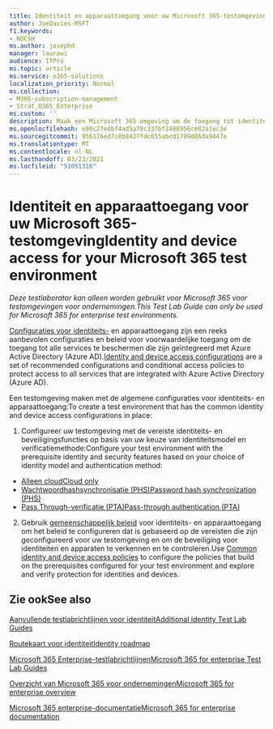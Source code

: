 ```yaml
---
title: Identiteit en apparaattoegang voor uw Microsoft 365-testomgeving
author: JoeDavies-MSFT
f1.keywords:
- NOCSH
ms.author: josephd
manager: laurawi
audience: ITPro
ms.topic: article
ms.service: o365-solutions
localization_priority: Normal
ms.collection:
- M365-subscription-management
- Strat_O365_Enterprise
ms.custom: ''
description: Maak een Microsoft 365-omgeving om de toegang tot identiteiten en apparaten te testen.
ms.openlocfilehash: e90c27edbf4ad5a78c337bf2488956ce82a1ec3e
ms.sourcegitcommit: 956176ed7c8b8427fdc655abcd1709d86da9447e
ms.translationtype: MT
ms.contentlocale: nl-NL
ms.lasthandoff: 03/23/2021
ms.locfileid: "51051316"
---
```

# <a name="identity-and-device-access-for-your-microsoft-365-test-environment"></a><span data-ttu-id="dcb23-103">Identiteit en apparaattoegang voor uw Microsoft 365-testomgeving</span><span class="sxs-lookup"><span data-stu-id="dcb23-103">Identity and device access for your Microsoft 365 test environment</span></span>

<span data-ttu-id="dcb23-104">*Deze testlaborator kan alleen worden gebruikt voor Microsoft 365 voor testomgevingen voor ondernemingen.*</span><span class="sxs-lookup"><span data-stu-id="dcb23-104">*This Test Lab Guide can only be used for Microsoft 365 for enterprise test environments.*</span></span>

<span data-ttu-id="dcb23-105">[Configuraties voor identiteits-](../security/defender-365-security/microsoft-365-policies-configurations.md) en apparaattoegang zijn een reeks aanbevolen configuraties en beleid voor voorwaardelijke toegang om de toegang tot alle services te beschermen die zijn geïntegreerd met Azure Active Directory (Azure AD).</span><span class="sxs-lookup"><span data-stu-id="dcb23-105">[Identity and device access configurations](../security/defender-365-security/microsoft-365-policies-configurations.md) are a set of recommended configurations and conditional access policies to protect access to all services that are integrated with Azure Active Directory (Azure AD).</span></span>

<span data-ttu-id="dcb23-106">Een testomgeving maken met de algemene configuraties voor identiteits- en apparaattoegang:</span><span class="sxs-lookup"><span data-stu-id="dcb23-106">To create a test environment that has the common identity and device access configurations in place:</span></span>

1. <span data-ttu-id="dcb23-107">Configureer uw testomgeving met de vereiste identiteits- en beveiligingsfuncties op basis van uw keuze van identiteitsmodel en verificatiemethode:</span><span class="sxs-lookup"><span data-stu-id="dcb23-107">Configure your test environment with the prerequisite identity and security features based on your choice of identity model and authentication method:</span></span>

  - [<span data-ttu-id="dcb23-108">Alleen cloud</span><span class="sxs-lookup"><span data-stu-id="dcb23-108">Cloud only</span></span>](cloud-only-prereqs-m365-test-environment.md)
  - [<span data-ttu-id="dcb23-109">Wachtwoordhashsynchronisatie (PHS)</span><span class="sxs-lookup"><span data-stu-id="dcb23-109">Password hash synchronization (PHS)</span></span>](phs-prereqs-m365-test-environment.md)
  - [<span data-ttu-id="dcb23-110">Pass Through-verificatie (PTA)</span><span class="sxs-lookup"><span data-stu-id="dcb23-110">Pass-through authentication (PTA)</span></span>](pta-prereqs-m365-test-environment.md)

2. <span data-ttu-id="dcb23-111">Gebruik [gemeenschappelijk beleid](../security/defender-365-security/identity-access-policies.md) voor identiteits- en apparaattoegang om het beleid te configureren dat is gebaseerd op de vereisten die zijn geconfigureerd voor uw testomgeving en om de beveiliging voor identiteiten en apparaten te verkennen en te controleren.</span><span class="sxs-lookup"><span data-stu-id="dcb23-111">Use [Common identity and device access policies](../security/defender-365-security/identity-access-policies.md) to configure the policies that build on the prerequisites configured for your test environment and explore and verify protection for identities and devices.</span></span>

## <a name="see-also"></a><span data-ttu-id="dcb23-112">Zie ook</span><span class="sxs-lookup"><span data-stu-id="dcb23-112">See also</span></span>

[<span data-ttu-id="dcb23-113">Aanvullende testlabrichtlijnen voor identiteit</span><span class="sxs-lookup"><span data-stu-id="dcb23-113">Additional identity Test Lab Guides</span></span>](m365-enterprise-test-lab-guides.md#identity)

[<span data-ttu-id="dcb23-114">Routekaart voor identiteit</span><span class="sxs-lookup"><span data-stu-id="dcb23-114">Identity roadmap</span></span>](identity-roadmap-microsoft-365.md)

[<span data-ttu-id="dcb23-115">Microsoft 365 Enterprise-testlabrichtlijnen</span><span class="sxs-lookup"><span data-stu-id="dcb23-115">Microsoft 365 for enterprise Test Lab Guides</span></span>](m365-enterprise-test-lab-guides.md)

[<span data-ttu-id="dcb23-116">Overzicht van Microsoft 365 voor ondernemingen</span><span class="sxs-lookup"><span data-stu-id="dcb23-116">Microsoft 365 for enterprise overview</span></span>](microsoft-365-overview.md)

[<span data-ttu-id="dcb23-117">Microsoft 365 enterprise-documentatie</span><span class="sxs-lookup"><span data-stu-id="dcb23-117">Microsoft 365 for enterprise documentation</span></span>](/microsoft-365-enterprise/)
